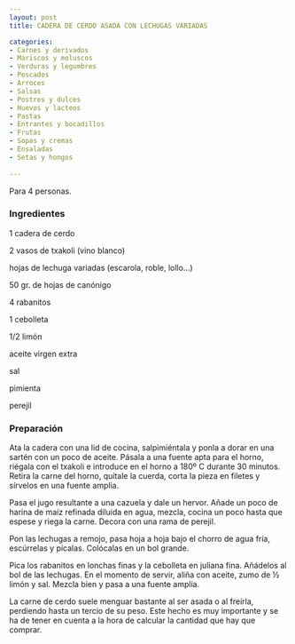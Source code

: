 ```yaml
---
layout: post
title: CADERA DE CERDO ASADA CON LECHUGAS VARIADAS

categories:
- Carnes y derivados
- Mariscos y moluscos
- Verduras y legumbres
- Pescados
- Arroces
- Salsas
- Postres y dulces
- Huevos y lacteos
- Pastas
- Entrantes y bocadillos
- Frutas
- Sopas y cremas
- Ensaladas
- Setas y hongos
 
---
```

Para 4 personas.

<h3>Ingredientes</h3>

1 cadera de cerdo

2 vasos de txakoli (vino blanco)

hojas de lechuga variadas (escarola, roble, lollo...)

50 gr. de hojas de canónigo

4 rabanitos

1 cebolleta

1/2 limón

aceite virgen extra

sal

pimienta

perejil

<h3>Preparación</h3>

Ata la cadera con una lid de cocina, salpimiéntala y ponla a dorar en una sartén con un poco de aceite. Pásala a una fuente apta para el horno, riégala con el txakoli e introduce en el horno a 180&ordm; C durante 30 minutos. Retira la carne del horno, quítale la cuerda, corta la pieza en filetes y sírvelos en una fuente amplia.

Pasa el jugo resultante a una cazuela y dale un hervor. Añade un poco de harina de maíz refinada diluida en agua, mezcla, cocina un poco hasta que espese y riega la carne. Decora con una rama de perejil.

Pon las lechugas a remojo, pasa hoja a hoja bajo el chorro de agua fría, escúrrelas y pícalas. Colócalas en un bol grande.

Pica los rabanitos en lonchas finas y la cebolleta en juliana fina. Añádelos al bol de las lechugas. En el momento de servir, aliña con aceite, zumo de &frac12; limón y sal. Mezcla bien y pasa a una fuente amplia.

La carne de cerdo suele menguar bastante al ser asada o al freírla, perdiendo hasta un tercio de su peso. Este hecho es muy importante y se ha de tener en cuenta a la hora de calcular la cantidad que hay que comprar.

